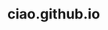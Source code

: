 # ciao.github.io
<html>
    <head>
        <script>
            function saluta(){
                nome = document.getElementById("nome");
                alert("ciao " + nome.value)
            }

        </script>

    </head>
    <body>
        <h1>HELLO WORLD</h1>
        nome: <input type = "text" value = "" id = "nome"/>
        <input type = "button" value = "saluta" onclick = "saluta()"/>
    </body>
</html>
